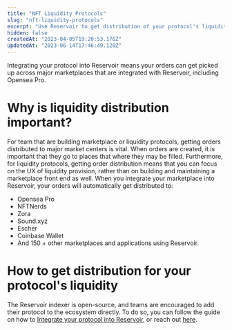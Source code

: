 ```yaml
---
title: "NFT Liquidity Protocols"
slug: "nft-liquidity-protocols"
excerpt: "Use Reservoir to get distribution of your protocol's liquidity to major marketplaces"
hidden: false
createdAt: "2023-04-05T19:20:53.176Z"
updatedAt: "2023-06-14T17:46:49.128Z"
---
```

Integrating your protocol into Reservoir means your orders can get picked up across major marketplaces that are integrated with Reservoir, including Opensea Pro. 

# Why is liquidity distribution important?

For team that are building marketplace or liquidity protocols, getting orders distributed to major market centers is vital. When orders are created, it is important that they go to places that where they may be filled. Furthermore, for liquidity protocols, getting order distribution means that you can focus on the UX of liquidity provision, rather than on building and maintaining a marketplace front end as well. When you integrate your marketplace into Reservoir, your orders will automatically get distributed to: 

- Opensea Pro
- NFTNerds
- Zora
- Sound.xyz
- Escher
- Coinbase Wallet
- And 150 + other marketplaces and applications using Reservoir.

# How to get distribution for your protocol's liquidity

The Reservoir indexer is open-source, and teams are encouraged to add their protocol to the ecosystem directly. To do so, you can follow the guide on how to [Integrate your protocol into Reservoir](doc:how-to-get-distribution-for-your-protocol-using-reservoir), or reach out [here](https://twitter.com/Reservoir0x).